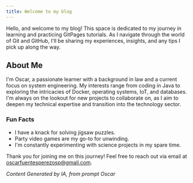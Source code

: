 ```yaml
---
title: Welcome to my blog
---
```


Hello, and welcome to my blog! This space is dedicated to my journey in learning and practicing GitPages tutorials. As I navigate through the world of Git and GitHub, I'll be sharing my experiences, insights, and any tips I pick up along the way.

## About Me

I'm Oscar, a passionate learner with a background in law and a current focus on system engineering. My interests range from coding in Java to exploring the intricacies of Docker, operating systems, IoT, and databases. I'm always on the lookout for new projects to collaborate on, as I aim to deepen my technical expertise and transition into the technology sector.

### Fun Facts

- I have a knack for solving jigsaw puzzles.
- Party video games are my go-to for unwinding.
- I'm constantly experimenting with science projects in my spare time.

Thank you for joining me on this journey! Feel free to reach out via email at [oscarfuentesperezosp@gmail.com](mailto:oscarfuentesperezosp@gmail.com).

*Content Generated by IA, from prompt Oscar*

